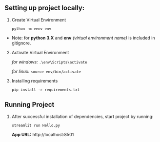 ## Setting up project locally:
1. Create Virtual Environment

    ``python -m venv env``

* Note: for **python 3.X** and **env** *(virtual environment name)* is included in gitignore.

2. Activate Virtual Environment

    *for windows:* ``.\env\Scripts\activate``

    *for linux:* ``source env/bin/activate``

3. Installing requirements

    ``pip install -r requirements.txt``

## Running Project
1. After successful installation of dependencies, start project by running:

    ``streamlit run Hello.py``

    **App URL:** http://localhost:8501